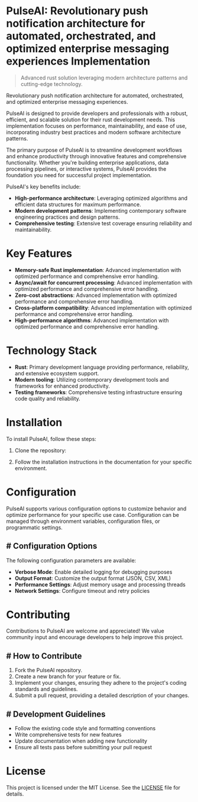 <!-- fallback_PulseAI_20250727055558_82746 -->

# PulseAI: Revolutionary push notification architecture for automated, orchestrated, and optimized enterprise messaging experiences Implementation
> Advanced rust solution leveraging modern architecture patterns and cutting-edge technology.

Revolutionary push notification architecture for automated, orchestrated, and optimized enterprise messaging experiences.

PulseAI is designed to provide developers and professionals with a robust, efficient, and scalable solution for their rust development needs. This implementation focuses on performance, maintainability, and ease of use, incorporating industry best practices and modern software architecture patterns.

The primary purpose of PulseAI is to streamline development workflows and enhance productivity through innovative features and comprehensive functionality. Whether you're building enterprise applications, data processing pipelines, or interactive systems, PulseAI provides the foundation you need for successful project implementation.

PulseAI's key benefits include:

* **High-performance architecture**: Leveraging optimized algorithms and efficient data structures for maximum performance.
* **Modern development patterns**: Implementing contemporary software engineering practices and design patterns.
* **Comprehensive testing**: Extensive test coverage ensuring reliability and maintainability.

# Key Features

* **Memory-safe Rust implementation**: Advanced implementation with optimized performance and comprehensive error handling.
* **Async/await for concurrent processing**: Advanced implementation with optimized performance and comprehensive error handling.
* **Zero-cost abstractions**: Advanced implementation with optimized performance and comprehensive error handling.
* **Cross-platform compatibility**: Advanced implementation with optimized performance and comprehensive error handling.
* **High-performance algorithms**: Advanced implementation with optimized performance and comprehensive error handling.

# Technology Stack

* **Rust**: Primary development language providing performance, reliability, and extensive ecosystem support.
* **Modern tooling**: Utilizing contemporary development tools and frameworks for enhanced productivity.
* **Testing frameworks**: Comprehensive testing infrastructure ensuring code quality and reliability.

# Installation

To install PulseAI, follow these steps:

1. Clone the repository:


2. Follow the installation instructions in the documentation for your specific environment.

# Configuration

PulseAI supports various configuration options to customize behavior and optimize performance for your specific use case. Configuration can be managed through environment variables, configuration files, or programmatic settings.

## # Configuration Options

The following configuration parameters are available:

* **Verbose Mode**: Enable detailed logging for debugging purposes
* **Output Format**: Customize the output format (JSON, CSV, XML)
* **Performance Settings**: Adjust memory usage and processing threads
* **Network Settings**: Configure timeout and retry policies

# Contributing

Contributions to PulseAI are welcome and appreciated! We value community input and encourage developers to help improve this project.

## # How to Contribute

1. Fork the PulseAI repository.
2. Create a new branch for your feature or fix.
3. Implement your changes, ensuring they adhere to the project's coding standards and guidelines.
4. Submit a pull request, providing a detailed description of your changes.

## # Development Guidelines

* Follow the existing code style and formatting conventions
* Write comprehensive tests for new features
* Update documentation when adding new functionality
* Ensure all tests pass before submitting your pull request

# License

This project is licensed under the MIT License. See the [LICENSE](https://github.com/marcmotta/PulseAI/blob/main/LICENSE) file for details.

